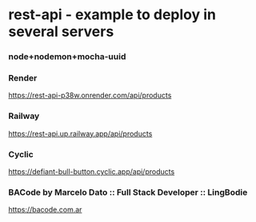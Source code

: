# rest-api - example to deploy in several servers
### node+nodemon+mocha-uuid

### Render
https://rest-api-p38w.onrender.com/api/products
### Railway
https://rest-api.up.railway.app/api/products
### Cyclic
https://defiant-bull-button.cyclic.app/api/products

### BACode by Marcelo Dato :: Full Stack Developer :: LingBodie
https://bacode.com.ar
